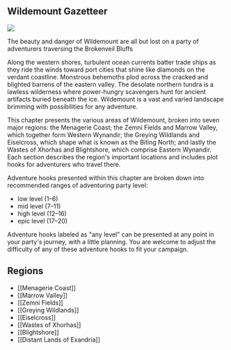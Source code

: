 ## Wildemount Gazetteer

[![](https://media.dndbeyond.com/compendium-images/egtw/yDOyqyOocErRgYJK/03-01.jpg)](https://media.dndbeyond.com/compendium-images/egtw/yDOyqyOocErRgYJK/03-01.jpg)

The beauty and danger of Wildemount are all but lost on a party of adventurers traversing the Brokenveil Bluffs

Along the western shores, turbulent ocean currents batter trade ships as they ride the winds toward port cities that shine like diamonds on the verdant coastline. Monstrous behemoths plod across the cracked and blighted barrens of the eastern valley. The desolate northern tundra is a lawless wilderness where power-hungry scavengers hunt for ancient artifacts buried beneath the ice. Wildemount is a vast and varied landscape brimming with possibilities for any adventure.

This chapter presents the various areas of Wildemount, broken into seven major regions: the Menagerie Coast; the Zemni Fields and Marrow Valley, which together form Western Wynandir; the Greying Wildlands and Eiselcross, which shape what is known as the Biting North; and lastly the Wastes of Xhorhas and Blightshore, which comprise Eastern Wynandir. Each section describes the region's important locations and includes plot hooks for adventurers who travel there.

Adventure hooks presented within this chapter are broken down into recommended ranges of adventuring party level:

-   low level (1–6)
-   mid level (7–11)
-   high level (12–16)
-   epic level (17–20)

Adventure hooks labeled as "any level" can be presented at any point in your party's journey, with a little planning. You are welcome to adjust the difficulty of any of these adventure hooks to fit your campaign.

## Regions

- [[Menagerie Coast]]
- [[Marrow Valley]]
- [[Zemni Fields]]
- [[Greying Wildlands]]
- [[Eiselcross]]
- [[Wastes of Xhorhas]]
- [[Blightshore]]
- [[Distant Lands of Exandria]]